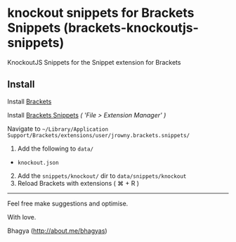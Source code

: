 knockout snippets for Brackets Snippets (brackets-knockoutjs-snippets)
======

KnockoutJS Snippets for the Snippet extension for Brackets

## Install

Install [Brackets](http://brackets.io/)

Install [Brackets Snippets](https://github.com/jrowny/brackets-snippets) *( 'File > Extension Manager' )*

Navigate to `~/Library/Application Support/Brackets/extensions/user/jrowny.brackets.snippets/`

1. Add the following to `data/`
  * `knockout.json`
2. Add the `snippets/knockout/` dir to `data/snippets/knockout`
3. Reload Brackets with extensions ( ⌘ + R )

---


Feel free make suggestions and optimise.

With love.

Bhagya (http://about.me/bhagyas)
